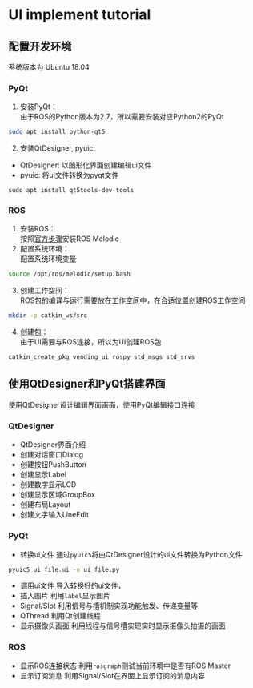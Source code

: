 # UI implement tutorial

## 配置开发环境
系统版本为 Ubuntu 18.04
### PyQt
1. 安装PyQt：\
由于ROS的Python版本为2.7，所以需要安装对应Python2的PyQt
```bash
sudo apt install python-qt5
```
2. 安装QtDesigner, pyuic:
- QtDesigner: 以图形化界面创建编辑ui文件
- pyuic: 将ui文件转换为pyqt文件
```
sudo apt install qt5tools-dev-tools
```
### ROS
1. 安装ROS：\
按照[官方步骤](http://wiki.ros.org/melodic/Installation/Ubuntu)安装ROS Melodic
2. 配置系统环境：\
配置系统环境变量
```bash
source /opt/ros/melodic/setup.bash
```
3. 创建工作空间：\
ROS包的编译与运行需要放在工作空间中，在合适位置创建ROS工作空间
```bash
mkdir -p catkin_ws/src
```
4. 创建包：\
由于UI需要与ROS连接，所以为UI创建ROS包
```bash
catkin_create_pkg vending_ui rospy std_msgs std_srvs
```
## 使用QtDesigner和PyQt搭建界面
使用QtDesigner设计编辑界面画面，使用PyQt编辑接口连接
### QtDesigner
- QtDesigner界面介绍
- 创建对话窗口Dialog
- 创建按钮PushButton
- 创建显示Label
- 创建数字显示LCD
- 创建显示区域GroupBox
- 创建布局Layout
- 创建文字输入LineEdit
### PyQt
- 转换ui文件
通过`pyuic5`将由QtDesigner设计的ui文件转换为Python文件
```bash
pyuic5 ui_file.ui -o ui_file.py
```
- 调用ui文件
导入转换好的ui文件，
- 插入图片
利用`label`显示图片
- Signal/Slot
利用信号与槽机制实现功能触发、传递变量等
- QThread
利用Qt创建线程
- 显示摄像头画面
利用线程与信号槽实现实时显示摄像头拍摄的画面
### ROS
- 显示ROS连接状态
利用`rosgraph`测试当前环境中是否有ROS Master
- 显示订阅消息
利用Signal/Slot在界面上显示订阅的消息内容